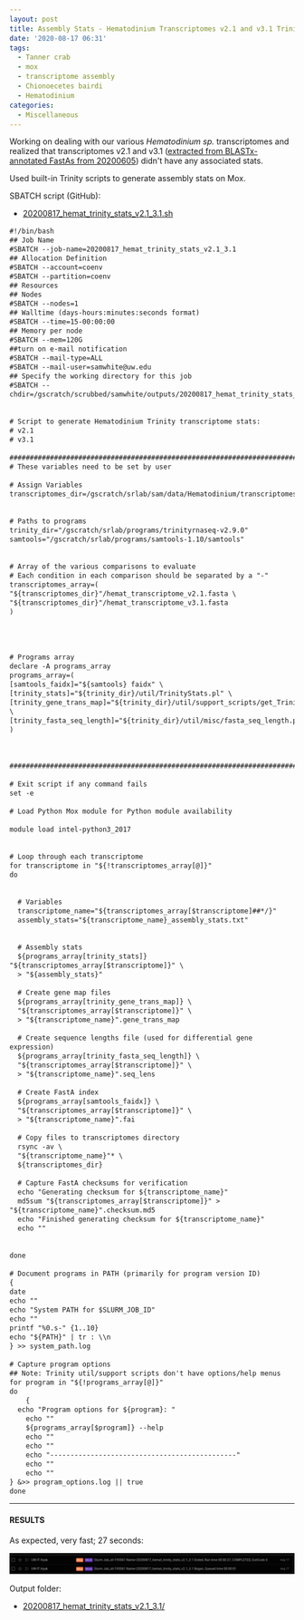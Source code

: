 ```yaml
---
layout: post
title: Assembly Stats - Hematodinium Transcriptomes v2.1 and v3.1 Trinity Stats on Mox
date: '2020-08-17 06:31'
tags:
  - Tanner crab
  - mox
  - transcriptome assembly
  - Chionoecetes bairdi
  - Hematodinium
categories:
  - Miscellaneous
---
```

Working on dealing with our various _Hematodinium sp._ transcriptomes and realized that transcriptomes v2.1 and v3.1 ([extracted from BLASTx-annotated FastAs from 20200605](https://robertslab.github.io/sams-notebook/2020/06/05/Sequence-Extractions-C.bairdi-Transcriptomes-v2.0-and-v3.0-Excluding-Alveolata-with-MEGAN6-on-Swoose.html)) didn't have any associated stats.

Used built-in Trinity scripts to generate assembly stats on Mox.

SBATCH script (GitHub):

- [20200817_hemat_trinity_stats_v2.1_3.1.sh](https://github.com/RobertsLab/sams-notebook/blob/master/sbatch_scripts/20200817_hemat_trinity_stats_v2.1_3.1.sh)

```shell
#!/bin/bash
## Job Name
#SBATCH --job-name=20200817_hemat_trinity_stats_v2.1_3.1
## Allocation Definition
#SBATCH --account=coenv
#SBATCH --partition=coenv
## Resources
## Nodes
#SBATCH --nodes=1
## Walltime (days-hours:minutes:seconds format)
#SBATCH --time=15-00:00:00
## Memory per node
#SBATCH --mem=120G
##turn on e-mail notification
#SBATCH --mail-type=ALL
#SBATCH --mail-user=samwhite@uw.edu
## Specify the working directory for this job
#SBATCH --chdir=/gscratch/scrubbed/samwhite/outputs/20200817_hemat_trinity_stats_v2.1_3.1


# Script to generate Hematodinium Trinity transcriptome stats:
# v2.1
# v3.1

###################################################################################
# These variables need to be set by user

# Assign Variables
transcriptomes_dir=/gscratch/srlab/sam/data/Hematodinium/transcriptomes


# Paths to programs
trinity_dir="/gscratch/srlab/programs/trinityrnaseq-v2.9.0"
samtools="/gscratch/srlab/programs/samtools-1.10/samtools"


# Array of the various comparisons to evaluate
# Each condition in each comparison should be separated by a "-"
transcriptomes_array=(
"${transcriptomes_dir}"/hemat_transcriptome_v2.1.fasta \
"${transcriptomes_dir}"/hemat_transcriptome_v3.1.fasta
)




# Programs array
declare -A programs_array
programs_array=(
[samtools_faidx]="${samtools} faidx" \
[trinity_stats]="${trinity_dir}/util/TrinityStats.pl" \
[trinity_gene_trans_map]="${trinity_dir}/util/support_scripts/get_Trinity_gene_to_trans_map.pl" \
[trinity_fasta_seq_length]="${trinity_dir}/util/misc/fasta_seq_length.pl"
)



###################################################################################

# Exit script if any command fails
set -e

# Load Python Mox module for Python module availability

module load intel-python3_2017


# Loop through each transcriptome
for transcriptome in "${!transcriptomes_array[@]}"
do


  # Variables
  transcriptome_name="${transcriptomes_array[$transcriptome]##*/}"
  assembly_stats="${transcriptome_name}_assembly_stats.txt"


  # Assembly stats
  ${programs_array[trinity_stats]} "${transcriptomes_array[$transcriptome]}" \
  > "${assembly_stats}"

  # Create gene map files
  ${programs_array[trinity_gene_trans_map]} \
  "${transcriptomes_array[$transcriptome]}" \
  > "${transcriptome_name}".gene_trans_map

  # Create sequence lengths file (used for differential gene expression)
  ${programs_array[trinity_fasta_seq_length]} \
  "${transcriptomes_array[$transcriptome]}" \
  > "${transcriptome_name}".seq_lens

  # Create FastA index
  ${programs_array[samtools_faidx]} \
  "${transcriptomes_array[$transcriptome]}" \
  > "${transcriptome_name}".fai

  # Copy files to transcriptomes directory
  rsync -av \
  "${transcriptome_name}"* \
  ${transcriptomes_dir}

  # Capture FastA checksums for verification
  echo "Generating checksum for ${transcriptome_name}"
  md5sum "${transcriptomes_array[$transcriptome]}" > "${transcriptome_name}".checksum.md5
  echo "Finished generating checksum for ${transcriptome_name}"
  echo ""


done

# Document programs in PATH (primarily for program version ID)
{
date
echo ""
echo "System PATH for $SLURM_JOB_ID"
echo ""
printf "%0.s-" {1..10}
echo "${PATH}" | tr : \\n
} >> system_path.log

# Capture program options
## Note: Trinity util/support scripts don't have options/help menus
for program in "${!programs_array[@]}"
do
	{
  echo "Program options for ${program}: "
	echo ""
	${programs_array[$program]} --help
	echo ""
	echo ""
	echo "----------------------------------------------"
	echo ""
	echo ""
} &>> program_options.log || true
done
```

---

#### RESULTS

As expected, very fast; 27 seconds:

![cumulative runtime of running Trinity stats scripts on Hemat transcriptomes v2.1 and v3.1](https://github.com/RobertsLab/sams-notebook/blob/master/images/screencaps/20200817_hemat_trinity_stats_v2.1_3.1_runtime.png?raw=true)

Output folder:

- [20200817_hemat_trinity_stats_v2.1_3.1/](https://gannet.fish.washington.edu/Atumefaciens/20200817_hemat_trinity_stats_v2.1_3.1/)
